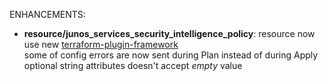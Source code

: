 <!-- markdownlint-disable-file MD013 MD041 -->
ENHANCEMENTS:

* **resource/junos_services_security_intelligence_policy**: resource now use new [terraform-plugin-framework](https://github.com/hashicorp/terraform-plugin-framework)  
  some of config errors are now sent during Plan instead of during Apply  
  optional string attributes doesn't accept *empty* value  
